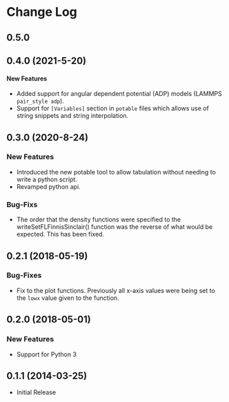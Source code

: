 # Change Log

## 0.5.0

## 0.4.0 (2021-5-20)

#### New Features

* Added support for angular dependent potential (ADP) models (LAMMPS `pair_style adp`).
* Support for `[Variables]` section in `potable` files which allows use of string snippets and string interpolation.

## 0.3.0 (2020-8-24)
### New Features

* Introduced the new potable tool to allow tabulation without needing to write a python script.
* Revamped python api.

### Bug-Fixs

* The order that the density functions were specified to the writeSetFLFinnisSinclair() function was the reverse of what would be expected. This has been fixed.

## 0.2.1 (2018-05-19)
### Bug-Fixes

* Fix to the plot functions. Previously all x-axis values were being set to the `lowx` value given to the function.

## 0.2.0 (2018-05-01)
### New Features

* Support for Python 3

## 0.1.1 (2014-03-25)

* Initial Release
